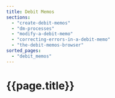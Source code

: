 ```yaml
---
title: Debit Memos
sections:
  - "create-debit-memos"
  - "dm-processes"
  - "modify-a-debit-memo"
  - "correcting-errors-in-a-debit-memo"
  - "the-debit-memos-browser"
sorted_pages:
  - "debit_memos"
---
```

# {{page.title}}

